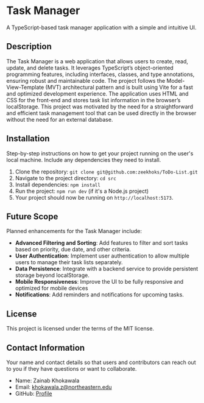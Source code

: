 # Task Manager

A TypeScript-based task manager application with a simple and intuitive UI.

## Description

The Task Manager is a web application that allows users to create, read, update, and delete tasks. It leverages TypeScript’s object-oriented programming features, including interfaces, classes, and type annotations, ensuring robust and maintainable code. The project follows the Model-View-Template (MVT) architectural pattern and is built using Vite for a fast and optimized development experience. The application uses HTML and CSS for the front-end and stores task list information in the browser’s localStorage. This project was motivated by the need for a straightforward and efficient task management tool that can be used directly in the browser without the need for an external database.

## Installation

Step-by-step instructions on how to get your project running on the user's local machine. Include any dependencies they need to install.

1. Clone the repository: `git clone git@github.com:zeekhoks/ToDo-List.git`
2. Navigate to the project directory: `cd src`
3. Install dependencies: `npm install`
4. Run the project: `npm run dev` (if it's a Node.js project)
5. Your project should now be running on `http://localhost:5173`.

## Future Scope
Planned enhancements for the Task Manager include:

- **Advanced Filtering and Sorting**: Add features to filter and sort tasks based on priority, due date, and other criteria.
- **User Authentication**: Implement user authentication to allow multiple users to manage their task lists separately.
- **Data Persistence**: Integrate with a backend service to provide persistent storage beyond localStorage.
- **Mobile Responsiveness**: Improve the UI to be fully responsive and optimized for mobile devices
- **Notifications**: Add reminders and notifications for upcoming tasks.

## License

This project is licensed under the terms of the MIT license.

## Contact Information

Your name and contact details so that users and contributors can reach out to you if they have questions or want to collaborate.

- Name: Zainab Khokawala
- Email: khokawala.z@northeastern.edu
- GitHub: [Profile](https://github.com/zeekhoks)
